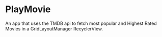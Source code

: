 # PlayMovie
An app that uses the TMDB api to fetch most popular and Highest Rated Movies in a GridLayoutManager RecyclerView.
